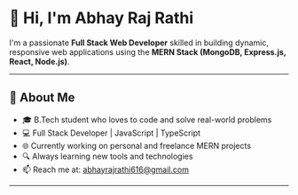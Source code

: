 # 👋 Hi, I'm Abhay Raj Rathi

I'm a passionate **Full Stack Web Developer** skilled in building dynamic, responsive web applications using the **MERN Stack (MongoDB, Express.js, React, Node.js)**.

---

## 🚀 About Me

- 🎓 B.Tech student who loves to code and solve real-world problems
- 💻 Full Stack Developer | JavaScript | TypeScript
- 🌐 Currently working on personal and freelance MERN projects
- 🔍 Always learning new tools and technologies
- 📫 Reach me at: abhayrajrathi616@gmail.com

---

